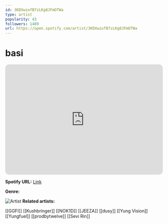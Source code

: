 ```yaml
---
id: 3KDXwiofB7zLKg8JFmDTWa
type: artist
popularity: 43
followers: 1489
url: https://open.spotify.com/artist/3KDXwiofB7zLKg8JFmDTWa
---
```

# basi

<iframe style="border-radius:12px" src="https://open.spotify.com/embed/artist/3KDXwiofB7zLKg8JFmDTWa" width="100%" height="352" frameBorder="0" allowfullscreen="" allow="autoplay; clipboard-write; encrypted-media; fullscreen; picture-in-picture" loading="lazy"></iframe>

**Spotify URL:** [Link](https://open.spotify.com/artist/3KDXwiofB7zLKg8JFmDTWa)

**Genre:** 

![Artist](https://i.scdn.co/image/ab6761610000e5eb66c04f9733c8fdc575fcdf85)
**Related artists:**

[[GGFI]]
[[Kushbringer]]
[[NOK1D]]
[[JEEZA]]
[[dusy]]
[[Yung Vision]]
[[Yungfuel]]
[[prodbytwelve]]
[[Sevi Rin]]
